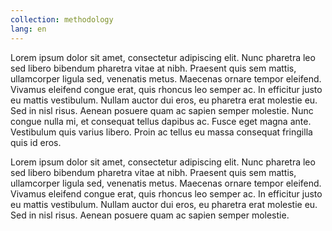 ```yaml
---
collection: methodology
lang: en
---
```


Lorem ipsum dolor sit amet, consectetur adipiscing elit. Nunc pharetra leo sed libero bibendum pharetra vitae at nibh. Praesent quis sem mattis, ullamcorper ligula sed, venenatis metus. Maecenas ornare tempor eleifend. Vivamus eleifend congue erat, quis rhoncus leo semper ac. In efficitur justo eu mattis vestibulum. Nullam auctor dui eros, eu pharetra erat molestie eu. Sed in nisl risus. Aenean posuere quam ac sapien semper molestie. Nunc congue nulla mi, et consequat tellus dapibus ac. Fusce eget magna ante. Vestibulum quis varius libero. Proin ac tellus eu massa consequat fringilla quis id eros.

Lorem ipsum dolor sit amet, consectetur adipiscing elit. Nunc pharetra leo sed libero bibendum pharetra vitae at nibh. Praesent quis sem mattis, ullamcorper ligula sed, venenatis metus. Maecenas ornare tempor eleifend. Vivamus eleifend congue erat, quis rhoncus leo semper ac. In efficitur justo eu mattis vestibulum. Nullam auctor dui eros, eu pharetra erat molestie eu. Sed in nisl risus. Aenean posuere quam ac sapien semper molestie.